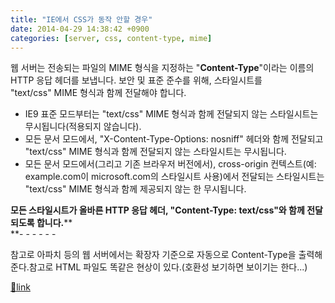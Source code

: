 ```yaml
---
title: "IE에서 CSS가 동작 안할 경우"
date: 2014-04-29 14:38:42 +0900
categories: [server, css, content-type, mime]
---
```


웹 서버는 전송되는 파일의 MIME 형식을 지정하는 "**Content-Type**"이라는 이름의 HTTP 응답 헤더를 보냅니다. 보안 및 표준 준수를 위해, 스타일시트를 "text/css" MIME 형식과 함께 전달해야 합니다.



- IE9 표준 모드부터는 "text/css" MIME 형식과 함께 전달되지 않는 스타일시트는 무시됩니다(적용되지 않습니다).
- 모든 문서 모드에서, "X-Content-Type-Options: nosniff" 헤더와 함께 전달되고 "text/css" MIME 형식과 함께 전달되지 않는 스타일시트는 무시됩니다.
- 모든 문서 모드에서(그리고 기존 브라우저 버전에서), cross-origin 컨텍스트(예: example.com이 microsoft.com의 스타일시트 사용)에서 전달되는 스타일시트는 "text/css" MIME 형식과 함께 제공되지 않는 한 무시됩니다.

**모든 스타일시트가 올바른 HTTP 응답 헤더, "Content-Type: text/css"와 함께 전달되도록 합니다.****  
**- - - - - -

참고로 아파치 등의 웹 서버에서는 확장자 기준으로 자동으로 Content-Type을 출력해준다.참고로 HTML 파일도 똑같은 현상이 있다.(호환성 보기하면 보이기는 한다...)


[🔗link](http://www.mins01.com/mh/tech/read/877)